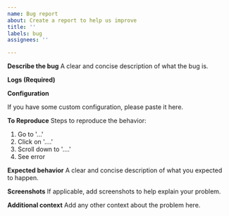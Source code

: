 ```yaml
---
name: Bug report
about: Create a report to help us improve
title: ''
labels: bug
assignees: ''

---
```


**Describe the bug**
A clear and concise description of what the bug is.

**Logs (Required)**

<!-- Please provide your LSP logs here, logs always helps debugging  --->
<!-- For vscode users, you can get LSP logs in the "Nix" section --->
<!-- If there seems not to be related, please export NIXD_FLAGS="-log=verbose" in your env -->

**Configuration**

If you have some custom configuration, please paste it here.

**To Reproduce**
Steps to reproduce the behavior:
1. Go to '...'
2. Click on '....'
3. Scroll down to '....'
4. See error

**Expected behavior**
A clear and concise description of what you expected to happen.

**Screenshots**
If applicable, add screenshots to help explain your problem.

**Additional context**
Add any other context about the problem here.
